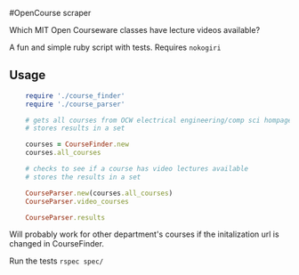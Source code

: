 #OpenCourse scraper

Which MIT Open Courseware classes have lecture videos available?

A fun and simple ruby script with tests. Requires `nokogiri`

## Usage
```ruby
    require './course_finder'
    require './course_parser'

    # gets all courses from OCW electrical engineering/comp sci hompage
    # stores results in a set

    courses = CourseFinder.new
    courses.all_courses

    # checks to see if a course has video lectures available
    # stores the results in a set

    CourseParser.new(courses.all_courses)
    CourseParser.video_courses

    CourseParser.results
```

Will probably work for other department's courses if the initalization url is changed
in CourseFinder.

Run the tests `rspec spec/`
